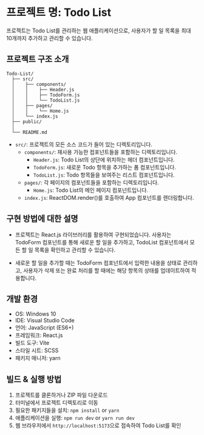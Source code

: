 # 프로젝트 명: Todo List

프로젝트는 Todo List를 관리하는 웹 애플리케이션으로, 사용자가 할 일 목록을 최대 10개까지 추가하고 관리할 수 있습니다.


## 프로젝트 구조 소개

```
Todo-List/
  ├── src/
  │    ├── components/
  │    │    ├── Header.js
  │    │    ├── TodoForm.js
  │    │    └── TodoList.js
  │    ├── pages/
  │    │    └── Home.js
  │    └── index.js
  ├── public/
  │    
  └── README.md
```

- `src/`: 프로젝트의 모든 소스 코드가 들어 있는 디렉토리입니다.
  - `components/`: 재사용 가능한 컴포넌트들을 포함하는 디렉토리입니다.
    - `Header.js`: Todo List의 상단에 위치하는 헤더 컴포넌트입니다.
    - `TodoForm.js`: 새로운 Todo 항목을 추가하는 폼 컴포넌트입니다.
    - `TodoList.js`: Todo 항목들을 보여주는 리스트 컴포넌트입니다.
  - `pages/`: 각 페이지의 컴포넌트들을 포함하는 디렉토리입니다.
    - `Home.js`: Todo List의 메인 페이지 컴포넌트입니다.
  - `index.js`: ReactDOM.render()를 호출하여 App 컴포넌트를 렌더링합니다.


## 구현 방법에 대한 설명

- 프로젝트는 React.js 라이브러리를 활용하여 구현되었습니다. 사용자는 TodoForm 컴포넌트를 통해 새로운 할 일을 추가하고, TodoList 컴포넌트에서 모든 할 일 목록을 확인하고 관리할 수 있습니다.

- 새로운 할 일을 추가할 때는 TodoForm 컴포넌트에서 입력한 내용을 상태로 관리하고, 사용자가 삭제 또는 완료 처리를 할 때에는 해당 항목의 상태를 업데이트하여 적용합니다.


## 개발 환경

- OS: Windows 10
- IDE: Visual Studio Code
- 언어: JavaScript (ES6+)
- 프레임워크: React.js
- 빌드 도구: Vite
- 스타일 시트: SCSS
- 패키지 매니저: yarn


## 빌드 & 실행 방법

1. 프로젝트를 클론하거나 ZIP 파일 다운로드
2. 터미널에서 프로젝트 디렉토리로 이동
3. 필요한 패키지들을 설치: `npm install` or `yarn`
4. 애플리케이션을 실행: `npm run dev` or `yarn run dev`
5. 웹 브라우저에서 `http://localhost:5173`으로 접속하여 Todo List를 확인
